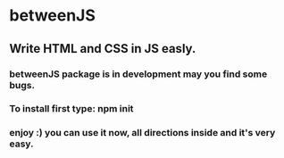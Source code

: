 ﻿# betweenJS
 ## Write HTML and CSS in JS easly.
### betweenJS package is in development may you find some bugs.

### To install first type: npm init
### enjoy :) you can use it now, all directions inside and it's very easy.
